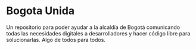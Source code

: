# Bogota Unida #
Un repositorio para poder ayudar a la alcaldía de Bogotá comunicando todas las necesidades digitales a desarrolladores y hacer código libre para solucionarlas. Algo de todos para todos.
